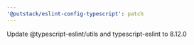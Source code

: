 ```yaml
---
'@putstack/eslint-config-typescript': patch
---
```


Update @typescript-eslint/utils and typescript-eslint to 8.12.0

